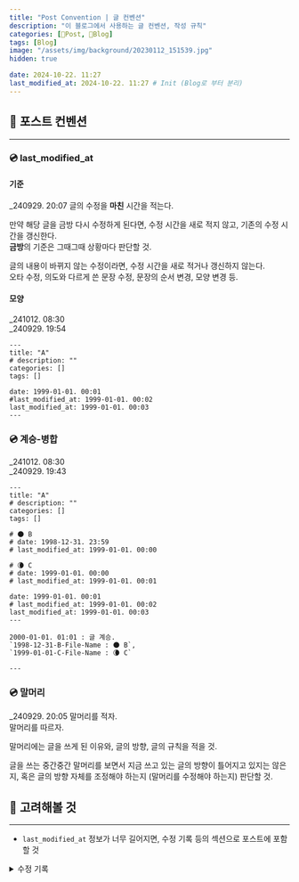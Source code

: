 ```yaml
---
title: "Post Convention | 글 컨벤션"
description: "이 블로그에서 사용하는 글 컨벤션, 작성 규칙"
categories: [📀Post, 🍇Blog]
tags: [Blog]
image: "/assets/img/background/20230112_151539.jpg"
hidden: true

date: 2024-10-22. 11:27
last_modified_at: 2024-10-22. 11:27 # Init (Blog로 부터 분리)
---
```


## 📀 포스트 컨벤션

---

### 💿 last_modified_at

#### 기준

_240929. 20:07
글의 수정을 **마친** 시간을 적는다.  

만약 해당 글을 금방 다시 수정하게 된다면, 수정 시간을 새로 적지 않고, 기존의 수정 시간을 갱신한다.  
**금방**의 기준은 그때그때 상황마다 판단할 것.  

글의 내용이 바뀌지 않는 수정이라면, 수정 시간을 새로 적거나 갱신하지 않는다.  
오타 수정, 의도와 다르게 쓴 문장 수정, 문장의 순서 변경, 모양 변경 등.  

#### 모양

_241012. 08:30  
_240929. 19:54  

```plaintext
---
title: "A"
# description: ""
categories: []
tags: []

date: 1999-01-01. 00:01
#last_modified_at: 1999-01-01. 00:02
last_modified_at: 1999-01-01. 00:03
---
```

### 💿 계승-병합

_241012. 08:30  
_240929. 19:43  

```plaintext
---
title: "A"
# description: ""
categories: []
tags: []

# 🌑 B
# date: 1998-12-31. 23:59
# last_modified_at: 1999-01-01. 00:00

# 🌘 C
# date: 1999-01-01. 00:00
# last_modified_at: 1999-01-01. 00:01

date: 1999-01-01. 00:01
# last_modified_at: 1999-01-01. 00:02
last_modified_at: 1999-01-01. 00:03
---

2000-01-01. 01:01 : 글 계승.  
`1998-12-31-B-File-Name : 🌑 B`,  
`1999-01-01-C-File-Name : 🌘 C`  

---
```

### 💿 말머리

_240929. 20:05
말머리를 적자.  
말머리를 따르자.  

말머리에는 글을 쓰게 된 이유와, 글의 방향, 글의 규칙을 적을 것.  

글을 쓰는 중간중간 말머리를 보면서 지금 쓰고 있는 글의 방향이 틀어지고 있지는 않은지, 혹은 글의 방향 자체를 조정해야 하는지 (말머리를 수정해야 하는지) 판단할 것.  

## 📀 고려해볼 것

---

- `last_modified_at` 정보가 너무 길어지면, 수정 기록 등의 섹션으로 포스트에 포함할 것

<details>
	<summary>수정 기록</summary>

</details>
